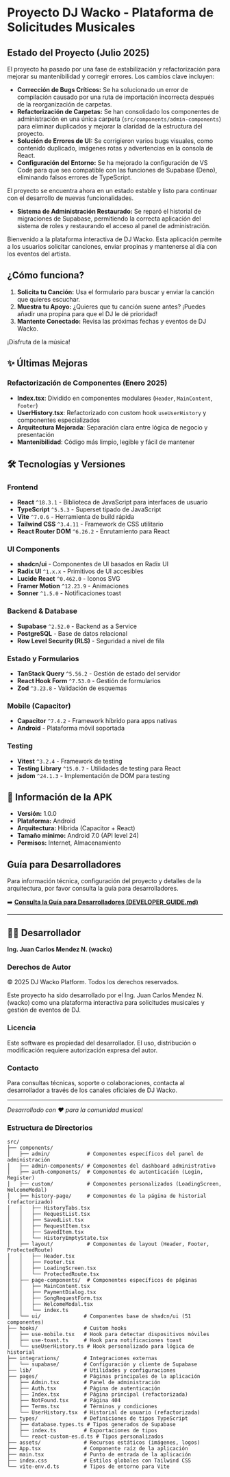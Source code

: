 # Proyecto DJ Wacko - Plataforma de Solicitudes Musicales

## Estado del Proyecto (Julio 2025)

El proyecto ha pasado por una fase de estabilización y refactorización para mejorar su mantenibilidad y corregir errores. Los cambios clave incluyen:

-   **Corrección de Bugs Críticos:** Se ha solucionado un error de compilación causado por una ruta de importación incorrecta después de la reorganización de carpetas.
-   **Refactorización de Carpetas:** Se han consolidado los componentes de administración en una única carpeta (`src/components/admin-components`) para eliminar duplicados y mejorar la claridad de la estructura del proyecto.
-   **Solución de Errores de UI:** Se corrigieron varios bugs visuales, como contenido duplicado, imágenes rotas y advertencias en la consola de React.
-   **Configuración del Entorno:** Se ha mejorado la configuración de VS Code para que sea compatible con las funciones de Supabase (Deno), eliminando falsos errores de TypeScript.

El proyecto se encuentra ahora en un estado estable y listo para continuar con el desarrollo de nuevas funcionalidades.

-   **Sistema de Administración Restaurado:** Se reparó el historial de migraciones de Supabase, permitiendo la correcta aplicación del sistema de roles y restaurando el acceso al panel de administración.

Bienvenido a la plataforma interactiva de DJ Wacko. Esta aplicación permite a los usuarios solicitar canciones, enviar propinas y mantenerse al día con los eventos del artista.

## ¿Cómo funciona?

1. **Solicita tu Canción:** Usa el formulario para buscar y enviar la canción que quieres escuchar.
2. **Muestra tu Apoyo:** ¿Quieres que tu canción suene antes? ¡Puedes añadir una propina para que el DJ le dé prioridad!
3. **Mantente Conectado:** Revisa las próximas fechas y eventos de DJ Wacko.

¡Disfruta de la música!

## ✨ Últimas Mejoras

### Refactorización de Componentes (Enero 2025)
- **Index.tsx**: Dividido en componentes modulares (`Header`, `MainContent`, `Footer`)
- **UserHistory.tsx**: Refactorizado con custom hook `useUserHistory` y componentes especializados
- **Arquitectura Mejorada**: Separación clara entre lógica de negocio y presentación
- **Mantenibilidad**: Código más limpio, legible y fácil de mantener

## 🛠️ Tecnologías y Versiones

### Frontend
- **React** `^18.3.1` - Biblioteca de JavaScript para interfaces de usuario
- **TypeScript** `^5.5.3` - Superset tipado de JavaScript
- **Vite** `^7.0.6` - Herramienta de build rápida
- **Tailwind CSS** `^3.4.11` - Framework de CSS utilitario
- **React Router DOM** `^6.26.2` - Enrutamiento para React

### UI Components
- **shadcn/ui** - Componentes de UI basados en Radix UI
- **Radix UI** `^1.x.x` - Primitivos de UI accesibles
- **Lucide React** `^0.462.0` - Iconos SVG
- **Framer Motion** `^12.23.9` - Animaciones
- **Sonner** `^1.5.0` - Notificaciones toast

### Backend & Database
- **Supabase** `^2.52.0` - Backend as a Service
- **PostgreSQL** - Base de datos relacional
- **Row Level Security (RLS)** - Seguridad a nivel de fila

### Estado y Formularios
- **TanStack Query** `^5.56.2` - Gestión de estado del servidor
- **React Hook Form** `^7.53.0` - Gestión de formularios
- **Zod** `^3.23.8` - Validación de esquemas

### Mobile (Capacitor)
- **Capacitor** `^7.4.2` - Framework híbrido para apps nativas
- **Android** - Plataforma móvil soportada

### Testing
- **Vitest** `^3.2.4` - Framework de testing
- **Testing Library** `^15.0.7` - Utilidades de testing para React
- **jsdom** `^24.1.3` - Implementación de DOM para testing

## 📱 Información de la APK

- **Versión:** 1.0.0
- **Plataforma:** Android
- **Arquitectura:** Híbrida (Capacitor + React)
- **Tamaño mínimo:** Android 7.0 (API level 24)
- **Permisos:** Internet, Almacenamiento

## Guía para Desarrolladores

Para información técnica, configuración del proyecto y detalles de la arquitectura, por favor consulta la guía para desarrolladores.

➡️ **[Consulta la Guía para Desarrolladores (DEVELOPER_GUIDE.md)](./DEVELOPER_GUIDE.md)**

---

## 👨‍💻 Desarrollador

**Ing. Juan Carlos Mendez N. (wacko)**

### Derechos de Autor

© 2025 DJ Wacko Platform. Todos los derechos reservados.

Este proyecto ha sido desarrollado por el Ing. Juan Carlos Mendez N. (wacko) como una plataforma interactiva para solicitudes musicales y gestión de eventos de DJ.

### Licencia

Este software es propiedad del desarrollador. El uso, distribución o modificación requiere autorización expresa del autor.

### Contacto

Para consultas técnicas, soporte o colaboraciones, contacta al desarrollador a través de los canales oficiales de DJ Wacko.

---

*Desarrollado con ❤️ para la comunidad musical*


### Estructura de Directorios

```
src/
├── components/
│   ├── admin/            # Componentes específicos del panel de administración
│   ├── admin-components/ # Componentes del dashboard administrativo
│   ├── auth-components/  # Componentes de autenticación (Login, Register)
│   ├── custom/           # Componentes personalizados (LoadingScreen, WelcomeModal)
│   ├── history-page/     # Componentes de la página de historial (refactorizado)
│   │   ├── HistoryTabs.tsx
│   │   ├── RequestList.tsx
│   │   ├── SavedList.tsx
│   │   ├── RequestItem.tsx
│   │   ├── SavedItem.tsx
│   │   └── HistoryEmptyState.tsx
│   ├── layout/           # Componentes de layout (Header, Footer, ProtectedRoute)
│   │   ├── Header.tsx
│   │   ├── Footer.tsx
│   │   ├── LoadingScreen.tsx
│   │   └── ProtectedRoute.tsx
│   ├── page-components/  # Componentes específicos de páginas
│   │   ├── MainContent.tsx
│   │   ├── PaymentDialog.tsx
│   │   ├── SongRequestForm.tsx
│   │   ├── WelcomeModal.tsx
│   │   └── index.ts
│   └── ui/              # Componentes base de shadcn/ui (51 componentes)
├── hooks/               # Custom hooks
│   ├── use-mobile.tsx   # Hook para detectar dispositivos móviles
│   ├── use-toast.ts     # Hook para notificaciones toast
│   └── useUserHistory.ts # Hook personalizado para lógica de historial
├── integrations/        # Integraciones externas
│   └── supabase/        # Configuración y cliente de Supabase
├── lib/                 # Utilidades y configuraciones
├── pages/               # Páginas principales de la aplicación
│   ├── Admin.tsx        # Panel de administración
│   ├── Auth.tsx         # Página de autenticación
│   ├── Index.tsx        # Página principal (refactorizada)
│   ├── NotFound.tsx     # Página 404
│   ├── Terms.tsx        # Términos y condiciones
│   └── UserHistory.tsx  # Historial de usuario (refactorizada)
├── types/               # Definiciones de tipos TypeScript
│   ├── database.types.ts # Tipos generados de Supabase
│   ├── index.ts         # Exportaciones de tipos
│   └── react-custom-es.d.ts # Tipos personalizados
├── assets/              # Recursos estáticos (imágenes, logos)
├── App.tsx              # Componente raíz de la aplicación
├── main.tsx             # Punto de entrada de la aplicación
├── index.css            # Estilos globales con Tailwind CSS
└── vite-env.d.ts        # Tipos de entorno para Vite
```
